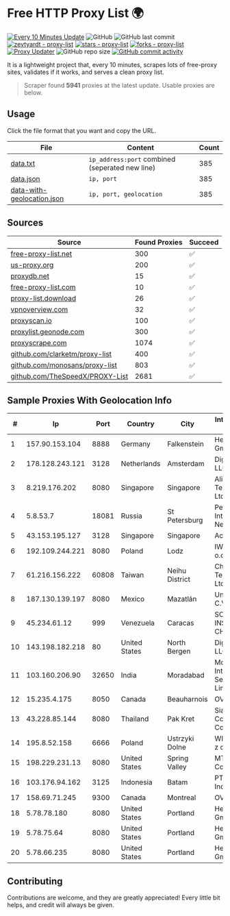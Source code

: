 
# Free HTTP Proxy List 🌍

[![Every 10 Minutes Update](https://github.com/mertguvencli/http-proxy-list/actions/workflows/main.yml/badge.svg?branch=main)](https://github.com/mertguvencli/http-proxy-list/actions/workflows/main.yml)
![GitHub](https://img.shields.io/github/license/mertguvencli/http-proxy-list)
![GitHub last commit](https://img.shields.io/github/last-commit/mertguvencli/http-proxy-list)
[![zevtyardt - proxy-list](https://img.shields.io/static/v1?label=zevtyardt&message=proxy-list&color=blue&logo=github)](https://github.com/zevtyardt/proxy-list "Go to GitHub repo")
[![stars - proxy-list](https://img.shields.io/github/stars/zevtyardt/proxy-list?style=social)](https://github.com/zevtyardt/proxy-list)
[![forks - proxy-list](https://img.shields.io/github/forks/zevtyardt/proxy-list?style=social)](https://github.com/zevtyardt/proxy-list)
[![Proxy Updater](https://github.com/zevtyardt/proxy-list/workflows/Proxy%20Updater/badge.svg)](https://github.com/zevtyardt/proxy-list/actions?query=workflow:"Proxy+Updater")
![GitHub repo size](https://img.shields.io/github/repo-size/zevtyardt/proxy-list)
[![GitHub commit activity](https://img.shields.io/github/commit-activity/m/zevtyardt/proxy-list?logo=commits)](https://github.com/zevtyardt/proxy-list/commits/main)

It is a lightweight project that, every 10 minutes, scrapes lots of free-proxy sites, validates if it works, and serves a clean proxy list.

> Scraper found **5941** proxies at the latest update. Usable proxies are below.

## Usage

Click the file format that you want and copy the URL.

|File|Content|Count|
|----|-------|-----|
|[data.txt](https://raw.githubusercontent.com/mertguvencli/http-proxy-list/main/proxy-list/data.txt)|`ip_address:port` combined (seperated new line)|385|
|[data.json](https://raw.githubusercontent.com/mertguvencli/http-proxy-list/main/proxy-list/data.json)|`ip, port`|385|
|[data-with-geolocation.json](https://raw.githubusercontent.com/mertguvencli/http-proxy-list/main/proxy-list/data-with-geolocation.json)|`ip, port, geolocation`|385|

## Sources

|Source|Found Proxies|Succeed|
|------|-------------|-------|
|[free-proxy-list.net](https://free-proxy-list.net)|300|✅|
|[us-proxy.org](https://www.us-proxy.org)|200|✅|
|[proxydb.net](http://proxydb.net)|15|✅|
|[free-proxy-list.com](https://free-proxy-list.com/?page=&port=&type%5B%5D=http&type%5B%5D=https&up_time=0&search=Search)|10|✅|
|[proxy-list.download](https://www.proxy-list.download/HTTP)|26|✅|
|[vpnoverview.com](https://vpnoverview.com/privacy/anonymous-browsing/free-proxy-servers)|32|✅|
|[proxyscan.io](https://www.proxyscan.io)|100|✅|
|[proxylist.geonode.com](https://proxylist.geonode.com/api/proxy-list?limit=300&page=1&sort_by=lastChecked&sort_type=desc&protocols=http,https)|300|✅|
|[proxyscrape.com](https://api.proxyscrape.com/v2/?request=displayproxies&protocol=http&timeout=10000&country=all&ssl=all&anonymity=all)|1074|✅|
|[github.com/clarketm/proxy-list](https://raw.githubusercontent.com/clarketm/proxy-list/master/proxy-list-raw.txt)|400|✅|
|[github.com/monosans/proxy-list](https://raw.githubusercontent.com/monosans/proxy-list/main/proxies/http.txt)|803|✅|
|[github.com/TheSpeedX/PROXY-List](https://raw.githubusercontent.com/TheSpeedX/PROXY-List/master/http.txt)|2681|✅|


## Sample Proxies With Geolocation Info

|#|Ip|Port|Country|City|Internet Service Provider|
|-|--|----|-------|----|-------------------------|
|1|157.90.153.104|8888|Germany|Falkenstein|Hetzner Online GmbH|
|2|178.128.243.121|3128|Netherlands|Amsterdam|DigitalOcean, LLC|
|3|8.219.176.202|8080|Singapore|Singapore|Alibaba (US) Technology Co., Ltd.|
|4|5.8.53.7|18081|Russia|St Petersburg|Petersburg Internet Network ltd|
|5|43.153.195.127|3128|Singapore|Singapore|Aceville Pte.ltd|
|6|192.109.244.221|8080|Poland|Lodz|IWACOM Sp. z o.o.|
|7|61.216.156.222|60808|Taiwan|Neihu District|Chunghwa Telecom Co., Ltd.|
|8|187.130.139.197|8080|Mexico|Mazatlán|Uninet S.A. de C.V.|
|9|45.234.61.12|999|Venezuela|Caracas|SOLUCIONES INSTALRED CH&C C.A.|
|10|143.198.182.218|80|United States|North Bergen|DigitalOcean, LLC|
|11|103.160.206.90|32650|India|Moradabad|Moradabad Internet Services Private Limited|
|12|15.235.4.175|8050|Canada|Beauharnois|OVH SAS|
|13|43.228.85.144|8080|Thailand|Pak Kret|Siamdata Communication Co.|
|14|195.8.52.158|6666|Poland|Ustrzyki Dolne|WIDE-NET II Sp. z o.o.|
|15|198.229.231.13|8080|United States|Spring Valley|MTCO Communications|
|16|103.176.94.162|3125|Indonesia|Batam|PT Mitra Internet Indonesia|
|17|158.69.71.245|9300|Canada|Montreal|OVH SAS|
|18|5.78.78.180|8080|United States|Portland|Hetzner Online GmbH|
|19|5.78.75.64|8080|United States|Portland|Hetzner Online GmbH|
|20|5.78.66.235|8080|United States|Portland|Hetzner Online GmbH|



## Contributing

Contributions are welcome, and they are greatly appreciated! Every
little bit helps, and credit will always be given.

